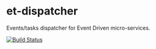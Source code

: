 # et-dispatcher

Events/tasks dispatcher for Event Driven micro-services.

[![Build Status](https://cloud.drone.io/api/badges/cavillo/et-dispatcher/status.svg)](https://cloud.drone.io/cavillo/et-dispatcher)
